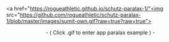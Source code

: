 <a href="https://rogueathletic.github.io/schutz-paralax-1/"<img src="https://github.com/rogueathletic/schutz-paralax-1/blob/master/images/sumit-own.gif?raw=true?raw=true"></a>

<p align="center">- ( Click .gif to enter app paralax example ) -</p>

